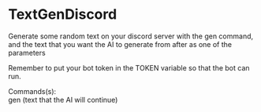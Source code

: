 # TextGenDiscord
Generate some random text on your discord server with the gen command, and the text that you want the AI to generate from after as one of the parameters

Remember to put your bot token in the TOKEN variable so that the bot can run.

Commands(s): <br/>
gen (text that the AI will continue)
